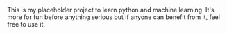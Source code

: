 This is my placeholder project to learn python and machine learning. 
It's more for fun before anything serious but if anyone can benefit from it, feel free to use it.

